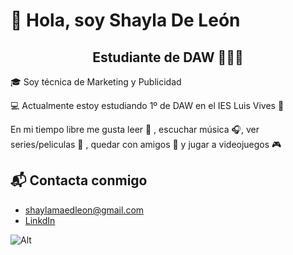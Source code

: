 # 👋 Hola, soy Shayla De León 
<h2 align="center">Estudiante de DAW 👩🏻‍💻</h2>

🎓 Soy técnica de Marketing y Publicidad 

💻 Actualmente estoy estudiando 1º de DAW en el IES Luis Vives 🏫

En mi tiempo libre me gusta leer 📖 , escuchar música 🎧, ver series/peliculas 🎥 , quedar con amigos 👯 y jugar a videojuegos 🎮

## 📬 Contacta conmigo
* shaylamaedleon@gmail.com
* [LinkdIn](https://www.linkedin.com/in/shayla-de-le%C3%B3n-a0834120b/ "LinkdIn")

![Alt](/https://github.com/shayla027/shayla027/blob/main/images/octocat.png)
